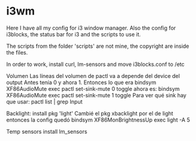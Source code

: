 # i3wm

Here I have all my config for i3 window manager.
Also the config for i3blocks, the status bar for i3 and the scripts to use it.

The scripts from the folder 'scripts' are not mine, the copyright are inside the files.

In order to work, install curl, lm-sensors and move i3blocks.conf to /etc

Volumen
Las líneas del volumen de pactl va a depende del device del output
Antes tenía 0 y ahora 1.
Entonces lo que era 
bindsym XF86AudioMute exec pactl set-sink-mute 0 toggle
ahora es: 
bindsym XF86AudioMute exec pactl set-sink-mute 1 toggle
Para ver qué sink hay que usar:
pactl list | grep Input

Backlight:
install pkg 'light'
Cambié el pkg xbacklight por el de light entonces la config quedó
bindsym XF86MonBrightnessUp exec light -A 5

Temp sensors
install lm_sensors
